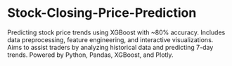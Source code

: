 # Stock-Closing-Price-Prediction
Predicting stock price trends using XGBoost with ~80% accuracy. Includes data preprocessing, feature engineering, and interactive visualizations. Aims to assist traders by analyzing historical data and predicting 7-day trends. Powered by Python, Pandas, XGBoost, and Plotly.
